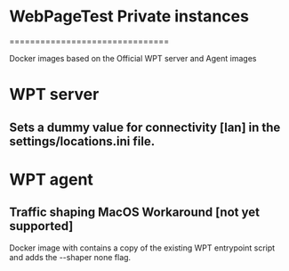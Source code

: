 # WebPageTest Private instances
===============================

Docker images based on the Official WPT server and Agent images



# WPT server

## Sets a dummy value for connectivity [lan] in the settings/locations.ini file.


# WPT agent

## Traffic shaping MacOS Workaround [not yet supported]
Docker image with contains a copy of the existing WPT entrypoint script and adds the --shaper none flag.





